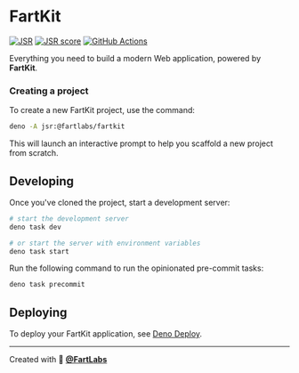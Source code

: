 # FartKit

[![JSR](https://jsr.io/badges/@fartlabs/fartkit)](https://jsr.io/@fartlabs/fartkit)
[![JSR score](https://jsr.io/badges/@fartlabs/fartkit/score)](https://jsr.io/@fartlabs/fartkit/score)
[![GitHub Actions](https://github.com/FartLabs/fartkit/actions/workflows/publish.yaml/badge.svg)](https://github.com/FartLabs/fartkit/actions/workflows/publish.yaml)

Everything you need to build a modern Web application, powered by **FartKit**.

### Creating a project

To create a new FartKit project, use the command:

```sh
deno -A jsr:@fartlabs/fartkit
```

This will launch an interactive prompt to help you scaffold a new project from
scratch.

## Developing

Once you've cloned the project, start a development server:

```bash
# start the development server
deno task dev

# or start the server with environment variables
deno task start
```

Run the following command to run the opinionated pre-commit tasks:

```bash
deno task precommit
```

## Deploying

To deploy your FartKit application, see
[Deno Deploy](https://docs.deno.com/deploy/manual/).

---

Created with 🧪 [**@FartLabs**](https://github.com/FartLabs)
